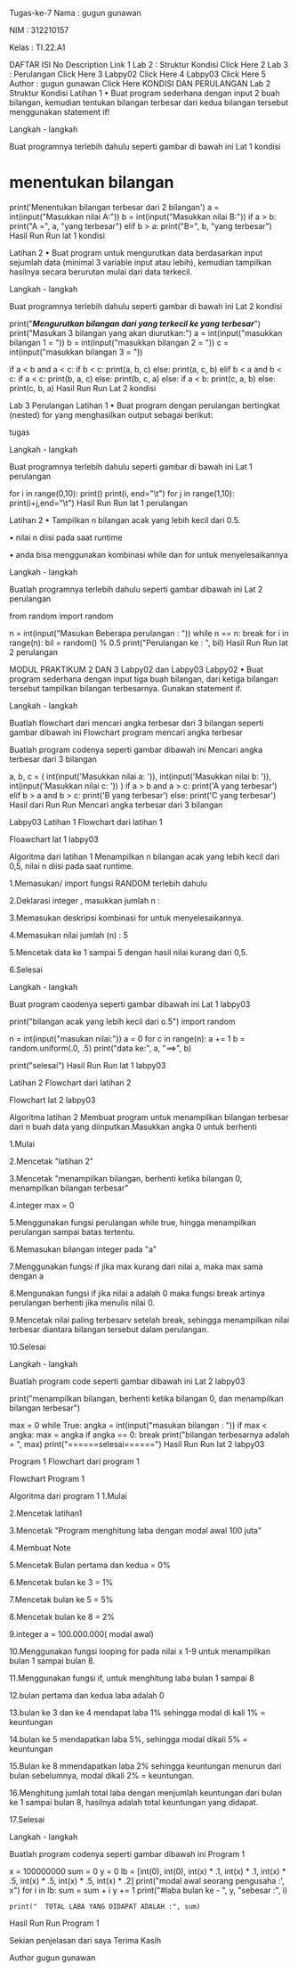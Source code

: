 Tugas-ke-7
Nama : gugun gunawan

NIM : 312210157

Kelas : TI.22.A1

DAFTAR ISI
No	Description	Link
1	Lab 2 : Struktur Kondisi	Click Here
2	Lab 3 : Perulangan	Click Here
3	Labpy02	Click Here
4	Labpy03	Click Here
5	Author : gugun gunawan	Click Here
KONDISI DAN PERULANGAN
Lab 2 Struktur Kondisi
Latihan 1
• Buat program sederhana dengan input 2 buah bilangan, kemudian tentukan bilangan terbesar dari kedua bilangan tersebut menggunakan statement if!

Langkah - langkah

Buat programnya terlebih dahulu seperti gambar di bawah ini
Lat 1 kondisi

# menentukan bilangan
print('Menentukan bilangan terbesar dari 2 bilangan')
a = int(input("Masukkan nilai A:"))
b = int(input("Masukkan nilai B:"))
if a > b:
    print("A =", a, "yang terbesar")
elif b > a:
    print("B=", b, "yang terbesar")
Hasil Run
Run lat 1 kondisi 

Latihan 2
• Buat program untuk mengurutkan data berdasarkan input sejumlah data (minimal 3 variable input atau lebih), kemudian tampilkan hasilnya secara berurutan mulai dari data terkecil.

Langkah - langkah

Buat programnya terlebih dahulu seperti gambar di bawah ini
Lat 2 kondisi

print("_____Mengurutkan bilangan dari yang terkecil ke yang terbesar_____")
print("Masukan 3 bilangan yang akan diurutkan:")
a = int(input("masukkan bilangan 1 = "))
b = int(input("masukkan bilangan 2 = "))
c = int(input("masukkan bilangan 3 = "))

if a < b and a < c:
    if b < c:
        print(a, b, c)
    else:
        print(a, c, b)
elif b < a and b < c:
    if a < c:
        print(b, a, c)
    else:
        print(b, c, a)
else:
    if a < b:
        print(c, a, b)
    else:
        print(c, b, a)
Hasil Run
Run Lat 2 kondisi

Lab 3 Perulangan
Latihan 1
• Buat program dengan perulangan bertingkat (nested) for yang menghasilkan output sebagai berikut:

tugas

Langkah - langkah

Buat programnya terlebih dahulu seperti gambar di bawah ini
Lat 1 perulangan

for i in range(0,10):
    print()
    print(i, end="\t")
    for j in range(1,10):
        print(i+j,end="\t")
Hasil Run
Run lat 1 perulangan

Latihan 2
• Tampilkan n bilangan acak yang lebih kecil dari 0.5.

• nilai n diisi pada saat runtime

• anda bisa menggunakan kombinasi while dan for untuk menyelesaikannya

Langkah - langkah

Buatlah programnya terlebih dahulu seperti gambar dibawah ini
Lat 2 perulangan

from random import random

n = int(input("Masukan Beberapa perulangan : "))
while n == n:
    break
for i in range(n):
    bil = random() % 0.5
    print("Perulangan ke : ", bil)
Hasil Run
Run lat 2 perulangan

MODUL PRAKTIKUM 2 DAN 3
Labpy02 dan Labpy03
Labpy02
• Buat program sederhana dengan input tiga buah bilangan, dari ketiga bilangan tersebut tampilkan bilangan terbesarnya. Gunakan statement if.

Langkah - langkah

Buatlah flowchart dari mencari angka terbesar dari 3 bilangan seperti gambar dibawah ini
Flowchart program mencari angka terbesar

Buatlah program codenya seperti gambar dibawah ini
Mencari angka terbesar dari 3 bilangan 

a, b, c = (
    int(input('Masukkan nilai a: ')),
    int(input('Masukkan nilai b: ')),
    int(input('Masukkan nilai c: '))
)
if a > b and a > c:
    print('A yang terbesar')
elif b > a and b > c:
    print('B yang terbesar')
else:
    print('C yang terbesar')
Hasil dari Run
Run Mencari angka terbesar dari 3 bilangan

Labpy03
Latihan 1
Flowchart dari latihan 1

Floawchart lat 1 labpy03

Algoritma dari latihan 1
Menampilkan n bilangan acak yang lebih kecil dari 0,5, nilai n diisi pada saat runtime.

1.Memasukan/ import fungsi RANDOM terlebih dahulu

2.Deklarasi integer , masukkan jumlah n :

3.Memasukan deskripsi kombinasi for untuk menyelesaikannya.

4.Memasukan nilai jumlah (n) : 5

5.Mencetak data ke 1 sampai 5 dengan hasil nilai kurang dari 0,5.

6.Selesai

Langkah - langkah

Buat program caodenya seperti gambar dibawah ini
Lat 1 labpy03

print("bilangan acak yang lebih kecil dari o.5")
import random

n = int(input("masukan nilai:"))
a = 0
for c in range(n):
    a += 1
    b = random.uniform(.0, .5)
    print("data ke:", a, "==>", b)

print("selesai")
Hasil Run
Run lat 1 labpy03

Latihan 2
Flowchart dari latihan 2

Flowchart lat 2 labpy03

Algoritma latihan 2
Membuat program untuk menampilkan bilangan terbesar dari n buah data yang diinputkan.Masukkan angka 0 untuk berhenti

1.Mulai

2.Mencetak "latihan 2"

3.Mencetak "menampilkan bilangan, berhenti ketika bilangan 0, menampilkan bilangan terbesar"

4.integer max = 0

5.Menggunakan fungsi perulangan while true, hingga menampilkan perulangan sampai batas tertentu.

6.Memasukan bilangan integer pada "a"

7.Menggunakan fungsi if jika max kurang dari nilai a, maka max sama dengan a

8.Mengunakan fungsi if jika nilai a adalah 0 maka fungsi break artinya perulangan berhenti jika menulis nilai 0.

9.Mencetak nilai paling terbesarv setelah break, sehingga menampilkan nilai terbesar diantara bilangan tersebut dalam perulangan.

10.Selesai

Langkah - langkah

Buatlah program code seperti gambar dibawah ini
Lat 2 labpy03

print("menampilkan bilangan, berhenti ketika bilangan 0, dan menampilkan bilangan terbesar")

max = 0
while True:
    angka = int(input("masukan bilangan : "))
    if max < angka:
        max = angka
    if angka == 0:
        break
print("bilangan terbesarnya adalah = ", max)
print("======selesai======")
Hasil Run
Run lat 2 labpy03

Program 1
Flowchart dari program 1

Flowchart Program 1

Algoritma dari program 1
1.Mulai

2.Mencetak latihan1

3.Mencetak "Program menghitung laba dengan modal awal 100 juta"

4.Membuat Note

5.Mencetak Bulan pertama dan kedua = 0%

6.Mencetak bulan ke 3 = 1%

7.Mencetak bulan ke 5 = 5%

8.Mencetak bulan ke 8 = 2%

9.integer a = 100.000.000( modal awal)

10.Menggunakan fungsi looping for pada nilai x 1-9 untuk menampilkan bulan 1 sampai bulan 8.

11.Menggunakan fungsi if, untuk menghitung laba bulan 1 sampai 8

12.bulan pertama dan kedua laba adalah 0

13.bulan ke 3 dan ke 4 mendapat laba 1% sehingga modal di kali 1% = keuntungan

14.bulan ke 5 mendapatkan laba 5%, sehingga modal dikali 5% = keuntungan

15.Bulan ke 8 mmendapatkan laba 2% sehingga keuntungan menurun dari bulan sebelumnya, modal dikali 2% = keuntungan.

16.Menghitung jumlah total laba dengan menjumlah keuntungan dari bulan ke 1 sampai bulan 8, hasilnya adalah total keuntungan yang didapat.

17.Selesai

Langkah - langkah

Buatlah program codenya seperti gambar dibawah ini
Program 1

x = 100000000
sum = 0
y = 0
lb = [int(0), int(0), int(x) * .1, int(x) * .1, int(x) * .5, int(x) * .5, int(x) * .5, int(x) * .2]
print("modal awal seorang pengusaha :', x")
for i in lb:
    sum = sum + i
    y += 1
    print("#laba bulan ke - ", y, "sebesar :", i)

    print("  TOTAL LABA YANG DIDAPAT ADALAH :", sum)
Hasil Run
Run Program 1

Sekian penjelasan dari saya Terima Kasih

Author gugun gunawan
